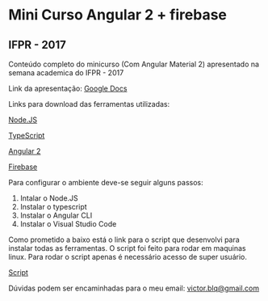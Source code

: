 # Mini Curso Angular 2 + firebase 
## IFPR - 2017

Conteúdo completo do minicurso (Com Angular Material 2) apresentado na semana academica do IFPR - 2017

Link da apresentação:
[Google Docs](https://drive.google.com/open?id=1BS5bXVz5K8ymI1fPhsfDceQA6EwP8XCV58rs8jgJzeA)

Links para download das ferramentas utilizadas:

[Node.JS](https://nodejs.org/en/)

[TypeScript](http://www.typescriptlang.org/)

[Angular 2](https://angular.io/)

[Firebase](https://firebase.google.com/?hl=pt-br)

Para configurar o ambiente deve-se seguir alguns passos:
1) Intalar o Node.JS
2) Instalar o typescript
3) Instalar o Angular CLI
4) Instalar o Visual Studio Code

Como prometido a baixo está o link para o script que desenvolvi para instalar todas as ferramentas.
O script foi feito para rodar em maquinas linux.
Para rodar o script apenas é necessário acesso de super usuário.

[Script](https://drive.google.com/open?id=0B0tlbWHZGP-6UmpEaEktdzJ3eGs)

Dúvidas podem ser encaminhadas para o meu email: [victor.blq@gmail.com](mailto:victor.blq@gmail.com)